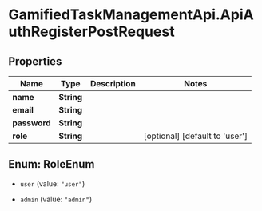 # GamifiedTaskManagementApi.ApiAuthRegisterPostRequest

## Properties

Name | Type | Description | Notes
------------ | ------------- | ------------- | -------------
**name** | **String** |  | 
**email** | **String** |  | 
**password** | **String** |  | 
**role** | **String** |  | [optional] [default to &#39;user&#39;]



## Enum: RoleEnum


* `user` (value: `"user"`)

* `admin` (value: `"admin"`)




